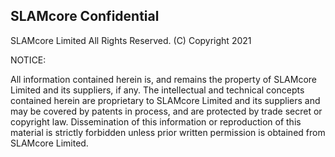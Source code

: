 SLAMcore Confidential
---------------------

SLAMcore Limited
All Rights Reserved.
(C) Copyright 2021

NOTICE:

All information contained herein is, and remains the property of SLAMcore
Limited and its suppliers, if any. The intellectual and technical concepts
contained herein are proprietary to SLAMcore Limited and its suppliers and
may be covered by patents in process, and are protected by trade secret or
copyright law. Dissemination of this information or reproduction of this
material is strictly forbidden unless prior written permission is obtained
from SLAMcore Limited.
